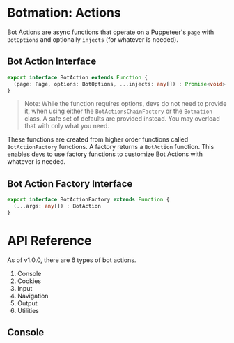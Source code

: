 <h1>Botmation: Actions</h1>

Bot Actions are async functions that operate on a Puppeteer's `page` with `BotOptions` and optionally `injects` (for whatever is needed).

Bot Action Interface
--------------------
```typescript
export interface BotAction extends Function {
  (page: Page, options: BotOptions, ...injects: any[]) : Promise<void>
}
```
> Note: While the function requires options, devs do not need to provide it, when using either the `BotActionsChainFactory` or the `Botmation` class. A safe set of defaults are provided instead. You may overload that with only what you need.

These functions are created from higher order functions called `BotActionFactory` functions. A factory returns a `BotAction` function. This enables devs to use factory functions to customize Bot Actions with whatever is needed.

Bot Action Factory Interface
----------------------------
```typescript
export interface BotActionFactory extends Function {
  (...args: any[]) : BotAction
}
```


# API Reference

As of v1.0.0, there are 6 types of bot actions.

1. Console
2. Cookies
3. Input
4. Navigation
5. Output
6. Utilities

## Console

